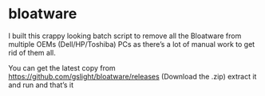 # bloatware
I built this crappy looking batch script to remove all the Bloatware from multiple OEMs (Dell/HP/Toshiba) PCs as there’s a lot of manual work to get rid of them all.

You can get the latest copy from https://github.com/gslight/bloatware/releases (Download the .zip) extract it and run and that’s it
